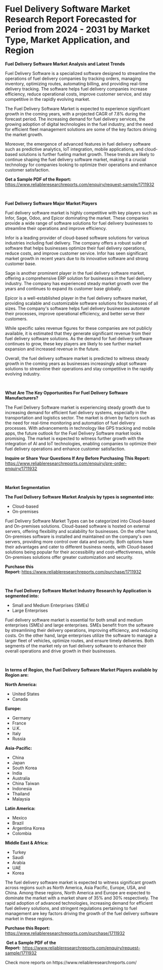 <p><h1>Fuel Delivery Software Market Research Report Forecasted for Period from 2024 -  2031 by Market Type, Market Application, and Region</h1></p><p><strong>Fuel Delivery Software Market Analysis and Latest Trends</strong></p>
<p><p>Fuel Delivery Software is a specialized software designed to streamline the operations of fuel delivery companies by tracking orders, managing inventory, optimizing routes, automating billing, and providing real-time delivery tracking. The software helps fuel delivery companies increase efficiency, reduce operational costs, improve customer service, and stay competitive in the rapidly evolving market.</p><p>The Fuel Delivery Software Market is expected to experience significant growth in the coming years, with a projected CAGR of 7.8% during the forecast period. The increasing demand for fuel delivery services, the growing adoption of digital technologies in the fuel industry, and the need for efficient fleet management solutions are some of the key factors driving the market growth.</p><p>Moreover, the emergence of advanced features in fuel delivery software such as predictive analytics, IoT integration, mobile applications, and cloud-based solutions is further fueling market growth. These trends are likely to continue shaping the fuel delivery software market, making it a crucial technology for companies looking to optimize their operations and enhance customer satisfaction.</p></p>
<p><strong>Get a Sample PDF of the Report:&nbsp;</strong> <a href="https://www.reliableresearchreports.com/enquiry/request-sample/1711932">https://www.reliableresearchreports.com/enquiry/request-sample/1711932</a></p>
<p>&nbsp;</p>
<p><strong>Fuel Delivery Software Major Market Players</strong></p>
<p><p>Fuel delivery software market is highly competitive with key players such as Infor, Sage, Odoo, and Epicor dominating the market. These companies provide a wide range of software solutions for fuel delivery businesses to streamline their operations and improve efficiency.</p><p>Infor is a leading provider of cloud-based software solutions for various industries including fuel delivery. The company offers a robust suite of software that helps businesses optimize their fuel delivery operations, reduce costs, and improve customer service. Infor has seen significant market growth in recent years due to its innovative software and strong customer base.</p><p>Sage is another prominent player in the fuel delivery software market, offering a comprehensive ERP solution for businesses in the fuel delivery industry. The company has experienced steady market growth over the years and continues to expand its customer base globally.</p><p>Epicor is a well-established player in the fuel delivery software market, providing scalable and customizable software solutions for businesses of all sizes. The company's software helps fuel delivery businesses automate their processes, improve operational efficiency, and better serve their customers.</p><p>While specific sales revenue figures for these companies are not publicly available, it is estimated that they generate significant revenue from their fuel delivery software solutions. As the demand for fuel delivery software continues to grow, these key players are likely to see further market expansion and increased revenue in the future.</p><p>Overall, the fuel delivery software market is predicted to witness steady growth in the coming years as businesses increasingly adopt software solutions to streamline their operations and stay competitive in the rapidly evolving industry.</p></p>
<p>&nbsp;</p>
<p><strong>What Are The Key Opportunities For Fuel Delivery Software Manufacturers?</strong></p>
<p><p>The Fuel Delivery Software market is experiencing steady growth due to increasing demand for efficient fuel delivery systems, especially in the transportation and logistics sector. The market is driven by factors such as the need for real-time monitoring and automation of fuel delivery processes. With advancements in technology like GPS tracking and mobile apps, the future outlook for the Fuel Delivery Software market looks promising. The market is expected to witness further growth with the integration of AI and IoT technologies, enabling companies to optimize their fuel delivery operations and enhance customer satisfaction.</p></p>
<p><strong>Inquire or Share Your Questions If Any Before Purchasing This Report:</strong> <a href="https://www.reliableresearchreports.com/enquiry/pre-order-enquiry/1711932">https://www.reliableresearchreports.com/enquiry/pre-order-enquiry/1711932</a></p>
<p>&nbsp;</p>
<p><strong>Market Segmentation</strong></p>
<p><strong>The Fuel Delivery Software Market Analysis by types is segmented into:</strong></p>
<p><ul><li>Cloud-based</li><li>On-premises</li></ul></p>
<p><p>Fuel Delivery Software Market Types can be categorized into Cloud-based and On-premises solutions. Cloud-based software is hosted on external servers, offering flexibility and scalability for businesses. On the other hand, On-premises software is installed and maintained on the company's own servers, providing more control over data and security. Both options have their advantages and cater to different business needs, with Cloud-based solutions being popular for their accessibility and cost-effectiveness, while On-premises solutions offer greater customization and security.</p></p>
<p><strong>Purchase this Report:&nbsp;</strong><a href="https://www.reliableresearchreports.com/purchase/1711932">https://www.reliableresearchreports.com/purchase/1711932</a></p>
<p>&nbsp;</p>
<p><strong>The Fuel Delivery Software Market Industry Research by Application is segmented into:</strong></p>
<p><ul><li>Small and Medium Enterprises (SMEs)</li><li>Large Enterprises</li></ul></p>
<p><p>Fuel delivery software market is essential for both small and medium enterprises (SMEs) and large enterprises. SMEs benefit from the software by streamlining their delivery operations, improving efficiency, and reducing costs. On the other hand, large enterprises utilize the software to manage a larger fleet of vehicles, optimize routes, and ensure timely deliveries. Both segments of the market rely on fuel delivery software to enhance their overall operations and drive growth in their businesses.</p></p>
<p>&nbsp;</p>
<p><strong>In terms of Region, the Fuel Delivery Software Market Players available by Region are:</strong></p>
<p>
    <p> <strong> North America: </strong>
        <ul>
            <li>United States</li>
            <li>Canada</li>
        </ul>
        </p> 
    <p> <strong> Europe: </strong>
        <ul>
            <li>Germany</li>
            <li>France</li>
            <li>U.K.</li>
            <li>Italy</li>
            <li>Russia</li>
        </ul>
        </p> 
    <p> <strong> Asia-Pacific: </strong>
        <ul>
            <li>China</li>
            <li>Japan</li>
            <li>South Korea</li>
            <li>India</li>
            <li>Australia</li>
            <li>China Taiwan</li>
            <li>Indonesia</li>
            <li>Thailand</li>
            <li>Malaysia</li>
        </ul>
        </p> 
    <p> <strong> Latin America: </strong>
        <ul>
            <li>Mexico</li>
            <li>Brazil</li>
            <li>Argentina Korea</li>
            <li>Colombia</li>
        </ul>
        </p> 
    <p> <strong> Middle East & Africa: </strong>
        <ul>
            <li>Turkey</li>
            <li>Saudi</li>
            <li>Arabia</li>
            <li>UAE</li>
            <li>Korea</li>
        </ul>
    </p>
    </p>
<p><p>The fuel delivery software market is expected to witness significant growth across regions such as North America, Asia Pacific, Europe, USA, and China. Among these regions, North America and Europe are expected to dominate the market with a market share of 35% and 30% respectively. The rapid adoption of advanced technologies, increasing demand for efficient fuel delivery solutions, and stringent regulations pertaining to fuel management are key factors driving the growth of the fuel delivery software market in these regions.</p></p>
<p><strong>Purchase this Report: </strong><a href="https://www.reliableresearchreports.com/purchase/1711932">https://www.reliableresearchreports.com/purchase/1711932</a></p>
<p>&nbsp;<strong>Get a Sample PDF of the Report:&nbsp;&nbsp;</strong><a href="https://www.reliableresearchreports.com/enquiry/request-sample/1711932">https://www.reliableresearchreports.com/enquiry/request-sample/1711932</a></p>
<p><strong></strong></p>
<p>Check more reports on https://www.reliableresearchreports.com/</p>